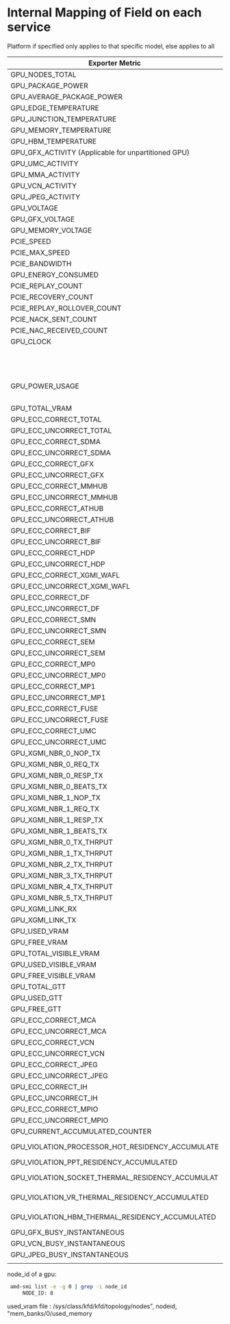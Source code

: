 # Internal Mapping of Field on each service

Platform if specified only applies to that specific model, else applies to all

|  Exporter Metric                                           | GPU Agent                               |          amd-smi                            |    Platform     |
|------------------------------------------------------------|---------------------------------------|-----------------------------------------------|--------------|
| GPU_NODES_TOTAL                                            |                                       |                                               |              |
| GPU_PACKAGE_POWER                                          | stats.PackagePower                      |  power_info.current_socket_power            |             |               
| GPU_AVERAGE_PACKAGE_POWER                                  | stats.AvgPackagePower                   |  power_info.average_socket_power            |        |               
| GPU_EDGE_TEMPERATURE                                       | stats.temperature.edge_temperature      |  temp.edge                                  |             Mi2xx |
| GPU_JUNCTION_TEMPERATURE                                   | stats.temperature.junction_temperature  | temp.junction/hostspot                      |  Mi3xx      |
| GPU_MEMORY_TEMPERATURE                                     | stats.temperature.memory_temperature    |   temp.memory                               |        |
| GPU_HBM_TEMPERATURE                                        | stats.temperature.hbm_temperature[i]    |   temp.hbm[i]                               |             |
| GPU_GFX_ACTIVITY (Applicable for unpartitioned GPU)        | stats.usage.gfx_activity                |  usage.gfx_activity                         |     |
| GPU_UMC_ACTIVITY                                           | stats.usage.umc_activity                | usage.umc_activity           |        |
| GPU_MMA_ACTIVITY                                           | stats.usage.mm_activity                 | usage.mm_activity           |        |
| GPU_VCN_ACTIVITY                                           | stats.usage.vcn_activity[i]             | metrics_info.vcn_activity [i]          |        |
| GPU_JPEG_ACTIVITY                                          | stats.usage.jpeg_activity[i]            | metrics_info.jpeg_activity[i]           |        |
| GPU_VOLTAGE                                                | stats.voltage.voltage                   | power_info.soc_voltage          |             |
| GPU_GFX_VOLTAGE                                            | stats.voltage.gfx_voltage               | power_info.gfx_voltage           |             |
| GPU_MEMORY_VOLTAGE                                         | stats.voltage.memory_voltage            | power_info.mem_voltage           |             |
| PCIE_SPEED                                                 | status.pcie_status->speed               |  pcie_metric.pcie_speed/1000          |             |        |
| PCIE_MAX_SPEED                                             | status.pcie_status->max_speed            | pcie_static.max_pcie_speed/1000           |             |        |
| PCIE_BANDWIDTH                                             | status.pcie_status->bandwidth            | pcie_metric.pcie_bandwidth           |             |        |
| GPU_ENERGY_CONSUMED                                        | stats.energy_consumed                    | energy.total_energy_consumption           |             |        |
| PCIE_REPLAY_COUNT                                          | stats->pcie_stats.replay_count           | pcie_info.pcie_metric.pcie_replay_count           |             |        |
| PCIE_RECOVERY_COUNT                                        | stats->pcie_stats.recovery_count         | pcie_info.pcie_metric.pcie_l0_to_recovery_count           |             |        |
| PCIE_REPLAY_ROLLOVER_COUNT                                 | stats->pcie_stats.replay_rollover_count  | pcie_info.pcie_metric.pcie_replay_roll_over_count           |             |        |
| PCIE_NACK_SENT_COUNT                                       | stats->pcie_stats.nack_sent_count        |  pcie_info.pcie_metric.pcie_nak_sent_count          |             |        |
| PCIE_NAC_RECEIVED_COUNT                                    | stats->pcie_stats.nack_received_count    | pcie_info.pcie_metric.pcie_nak_received_count           |             |        |
| GPU_CLOCK                                                  | status.clock_status[i] SYSTEM            |  metrics_info->current_gfxclks[i]          |             |        |
|                                                            | status.clock_status[i] MEMORY            | metrics_info->current_uclk           |             |        |
|                                                            | status.clock_status[i] VIDEO             |  metrics_info->current_vclk0s[i]          |             |        |
|                                                            | status.clock_status[i] DATA              |  metrics_info->current_dclk0s[i]          |             |        |
| GPU_POWER_USAGE                                            | stats.power_usage                        | gpu_metrics.current_socket_power           | MI3xx            |        |
|                                                            | stats.power_usage                        | gpu_metrics.average_socket_power           | MI2xx            |        |
| GPU_TOTAL_VRAM                                             | status.vramstatus.size                   | mem_usage.total_vram           |             |        |
| GPU_ECC_CORRECT_TOTAL                                      |             |            |             |        
| GPU_ECC_UNCORRECT_TOTAL                                    |             |            |             |        
| GPU_ECC_CORRECT_SDMA                                       |             |            |             |        
| GPU_ECC_UNCORRECT_SDMA                                     |             |            |             |        
| GPU_ECC_CORRECT_GFX                                        |             |            |             |        
| GPU_ECC_UNCORRECT_GFX                                      |             |            |             |        
| GPU_ECC_CORRECT_MMHUB                                      |             |            |             |        
| GPU_ECC_UNCORRECT_MMHUB                                    |             |            |             |        
| GPU_ECC_CORRECT_ATHUB                                      |             |            |             |        
| GPU_ECC_UNCORRECT_ATHUB                                    |             |            |             |        
| GPU_ECC_CORRECT_BIF                                        |             |            |             |        
| GPU_ECC_UNCORRECT_BIF                                      |             |            |             |        
| GPU_ECC_CORRECT_HDP                                        |             |            |             |        
| GPU_ECC_UNCORRECT_HDP                                      |             |            |             |        
| GPU_ECC_CORRECT_XGMI_WAFL                                  |             |            |             |        
| GPU_ECC_UNCORRECT_XGMI_WAFL                                |             |            |             |        
| GPU_ECC_CORRECT_DF                                         |             |            |             |        
| GPU_ECC_UNCORRECT_DF                                       |             |            |             |        
| GPU_ECC_CORRECT_SMN                                        |             |            |             |        
| GPU_ECC_UNCORRECT_SMN                                      |             |            |             |        
| GPU_ECC_CORRECT_SEM                                        |             |            |             |        
| GPU_ECC_UNCORRECT_SEM                                      |             |            |             |        
| GPU_ECC_CORRECT_MP0                                        |             |            |             |        
| GPU_ECC_UNCORRECT_MP0                                      |             |            |             |        
| GPU_ECC_CORRECT_MP1                                        |             |            |             |        
| GPU_ECC_UNCORRECT_MP1                                      |             |            |             |        
| GPU_ECC_CORRECT_FUSE                                       |             |            |             |        
| GPU_ECC_UNCORRECT_FUSE                                     |             |            |             |        
| GPU_ECC_CORRECT_UMC                                        |             |            |             |        
| GPU_ECC_UNCORRECT_UMC                                      |             |            |             |        
| GPU_XGMI_NBR_0_NOP_TX                                      |             |            |             |        
| GPU_XGMI_NBR_0_REQ_TX                                      |             |            |             |        
| GPU_XGMI_NBR_0_RESP_TX                                     |             |            |             |        
| GPU_XGMI_NBR_0_BEATS_TX                                    |             |            |             |        
| GPU_XGMI_NBR_1_NOP_TX                                      |             |            |             |        
| GPU_XGMI_NBR_1_REQ_TX                                      |             |            |             |        
| GPU_XGMI_NBR_1_RESP_TX                                     |             |            |             |        
| GPU_XGMI_NBR_1_BEATS_TX                                    |             |            |             |        
| GPU_XGMI_NBR_0_TX_THRPUT                                   |             |            |             |        
| GPU_XGMI_NBR_1_TX_THRPUT                                   |             |            |             |        
| GPU_XGMI_NBR_2_TX_THRPUT                                   |             |            |             |        
| GPU_XGMI_NBR_3_TX_THRPUT                                   |             |            |             |        
| GPU_XGMI_NBR_4_TX_THRPUT                                   |             |            |             |        
| GPU_XGMI_NBR_5_TX_THRPUT                                   |             |            |             |        
| GPU_XGMI_LINK_RX                                           |             |            |             |        
| GPU_XGMI_LINK_TX                                           |             |            |             |        
| GPU_USED_VRAM                                              | driver file read (smi-bug)            |            |             |
| GPU_FREE_VRAM                                              | sub(total - used)            |            |             |
| GPU_TOTAL_VISIBLE_VRAM                                     | stats.vram_usage.total_visible_vram            | mem_usage.total_visible_vram           |        |
| GPU_USED_VISIBLE_VRAM                                      | stats.vram_usage.used_visible_vram            |  mem_usage.used_visible_vram          |        |
| GPU_FREE_VISIBLE_VRAM                                      | stats.vram_usage.free_visible_vram            |  mem_usage.free_visible_vram          |        |
| GPU_TOTAL_GTT                                              | stats.vram_usage.total_gtt            | mem_usage.total_gtt           |             |
| GPU_USED_GTT                                               | stats.vram_usage.used_gtt            | mem_usage.used_gtt           |             |
| GPU_FREE_GTT                                               | stats.vram_usage.free_gtt            | mem_usage.free_gtt           |             |
| GPU_ECC_CORRECT_MCA                                        |             |            |             |
| GPU_ECC_UNCORRECT_MCA                                      |             |            |             |
| GPU_ECC_CORRECT_VCN                                        |             |            |             |
| GPU_ECC_UNCORRECT_VCN                                      |             |            |             |
| GPU_ECC_CORRECT_JPEG                                       |             |            |             |
| GPU_ECC_UNCORRECT_JPEG                                     |             |            |             |
| GPU_ECC_CORRECT_IH                                         |             |            |             |
| GPU_ECC_UNCORRECT_IH                                       |             |            |             |
| GPU_ECC_CORRECT_MPIO                                       |             |            |             |
| GPU_ECC_UNCORRECT_MPIO                                     |             |            |             |
| GPU_CURRENT_ACCUMULATED_COUNTER                            | stats->violation_stats.current_accumulated_counter | metrics_info.accumulation_counter             |            |             
| GPU_VIOLATION_PROCESSOR_HOT_RESIDENCY_ACCUMULATE           | stats->violation_stats.processor_hot_residency_accumulated | metrics_info.prochot_residency_acc            |            |             
| GPU_VIOLATION_PPT_RESIDENCY_ACCUMULATED                    | stats->violation_stats.ppt_residency_accumulated | metrics_info.ppt_residency_acc            |            |             
| GPU_VIOLATION_SOCKET_THERMAL_RESIDENCY_ACCUMULAT           | stats->violation_stats.socket_thermal_residency_accumulated | metrics_info.socket_thm_residency_acc            |            |             
| GPU_VIOLATION_VR_THERMAL_RESIDENCY_ACCUMULATED             | stats->violation_stats.vr_thermal_residency_accumulated |metrics_info.vr_thm_residency_acc            |            |             
| GPU_VIOLATION_HBM_THERMAL_RESIDENCY_ACCUMULATED            | stats->violation_stats.hbm_thermal_residency_accumulated | metrics_info.hbm_thm_residency_acc            |            |             
| GPU_GFX_BUSY_INSTANTANEOUS                                 | stats.usage.gfx_busy_inst |  usage.gfx_busy_inst.xcp_[partition_id]
| GPU_VCN_BUSY_INSTANTANEOUS                                 | stats.usage.vcn_busy_inst |  usage.vcn_busy_inst.xcp_[partition_id]
| GPU_JPEG_BUSY_INSTANTANEOUS                                | stats.usage.jpeg_busy_inst |  usage.jpeg_busy_inst.xcp_[partition_id]
|                                                            |             |            |             |

node_id of a gpu:
```bash
 amd-smi list -e -g 0 | grep -i node_id
     NODE_ID: 8
```

used_vram file : /sys/class/kfd/kfd/topology/nodes", nodeid, "mem_banks/0/used_memory
